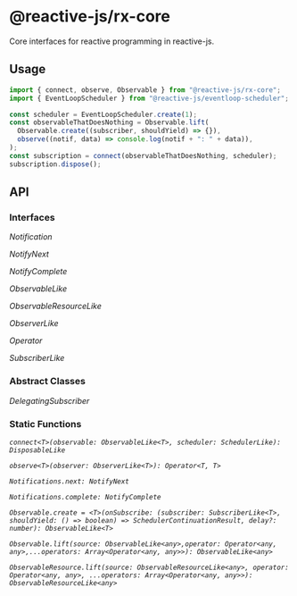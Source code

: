 # @reactive-js/rx-core

Core interfaces for reactive programming in reactive-js.

## Usage

```typescript
import { connect, observe, Observable } from "@reactive-js/rx-core";
import { EventLoopScheduler } from "@reactive-js/eventloop-scheduler";

const scheduler = EventLoopScheduler.create(1);
const observableThatDoesNothing = Observable.lift(
  Observable.create((subscriber, shouldYield) => {}),
  observe((notif, data) => console.log(notif + ": " + data)),
);
const subscription = connect(observableThatDoesNothing, scheduler);
subscription.dispose();
```

## API

### Interfaces

*Notification*

*NotifyNext*

*NotifyComplete*

*ObservableLike*

*ObservableResourceLike*

*ObserverLike*

*Operator*

*SubscriberLike*

### Abstract Classes

*DelegatingSubscriber*

### Static Functions

*`connect<T>(observable: ObservableLike<T>, scheduler: SchedulerLike): DisposableLike`*

*`observe<T>(observer: ObserverLike<T>): Operator<T, T>`*

*`Notifications.next: NotifyNext`*

*`Notifications.complete: NotifyComplete`*

*`Observable.create = <T>(onSubscribe: (subscriber: SubscriberLike<T>, shouldYield: () => boolean) => SchedulerContinuationResult, delay?: number): ObservableLike<T>`*

*`Observable.lift(source: ObservableLike<any>,operator: Operator<any, any>,...operators: Array<Operator<any, any>>): ObservableLike<any>`*

*`ObservableResource.lift(source: ObservableResourceLike<any>, operator: Operator<any, any>, ...operators: Array<Operator<any, any>>): ObservableResourceLike<any>`*
